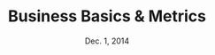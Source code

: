 ---
title: Business Basics & Metrics
week: 2
number: 2
date: Dec. 1, 2014

resources:
  articles:
    - heading: Business Models
      resources:
        - url: http://thenextweb.com/entrepreneur/2011/05/25/the-9-types-of-online-business-models-which-one-do-you-use/
        - url: http://en.wikipedia.org/wiki/Business_model
  
    - heading: Stakeholder Interviews
      resources:
        - url: http://boxesandarrows.com/a-stakeholder-interview-checklist/
        - url: http://www.uxapprentice.com/resources/stakeholder-interview-template/
        - url: http://www.uxmatters.com/mt/archives/2007/09/conducting-successful-interviews-with-project-stakeholders.php
        - url: http://cognition.happycog.com/article/better-stakeholder-interviews
  
    - heading: Competitive Analysis
      resources:
        - url: http://en.wikipedia.org/wiki/Competitor_analysis
        - url: http://www.inc.com/guides/2010/05/conducting-competitive-research.html
        - title: A usability heuristic that was originally created for competitive analysis
          url: http://en.wikipedia.org/wiki/System_usability_scale


terms:
  -
    term: Advertising Business Model
    definition: “If you aren’t paying for it, then you are the product.” Most social networks and search engines make money by selling advertising.
  -
    term: Marketplace Business Model
    definition: Marketplaces facilitate transactions between buyers and sellers and take a small cut.
  -
    term: Affiliate Business Model
    definition: Many businesses will pay commissions to people who refer customers to them.
  -
    term: Subscription Business Model
    definition: Subscription-based businesses include SaaS products.
  -
    term: Competitive Analysis
    definition: Any analysis that compares your product or company to your competitors(‘). Competitive analysis for the purpose of UX research typically focuses on the product, its features, its audience, and its usability.
  -
    term: Stakeholder Interviews
    definition: Stakeholder Interviews are a technique for thoroughly gathering project requirements by interviewing the various stakeholders.
  -
    term: Secondary Research
    definition: Research that uses existing research to collect data relevant to the problem. Contrast this with primary research, where data comes from new surveys, interviews, or experiments.


---